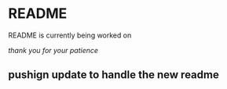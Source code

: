 # README

README is currently being worked on

_thank you for your patience_

## pushign update to handle the new readme
